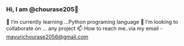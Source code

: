 ### Hi, I am @chourase205👋
🌱 I’m currently learning ...Python programing language
💞️ I’m looking to collaborate on ... any project
📫 How to reach me..via my email - mayurichourase2056@gmail.com


<!--
**chourase205/chourase205** is a ✨ _special_ ✨ repository because its `README.md` (this file) appears on your GitHub profile.

Here are some ideas to get you started:

- 🔭 I’m currently working on ...
- 🌱 I’m currently learning ...Python programing language
- 💞️ I’m looking to collaborate on ... any project
- 🤔 I’m looking for help with.. 
- 💬 Ask me about ...
- 📫 How to reach me..via my email - mayurichourase2056@gmai.com
- 😄 Pronouns: ...
- ⚡ Fun fact: ...
-->
